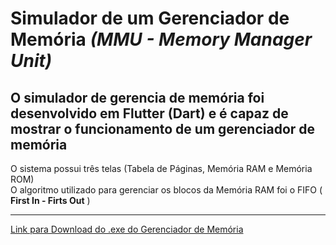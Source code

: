 # Simulador de um Gerenciador de Memória *(MMU - Memory Manager Unit)*

## O simulador de gerencia de memória foi desenvolvido em Flutter (Dart) e é capaz de mostrar o funcionamento de um gerenciador de memória

O sistema possui três telas (Tabela de Páginas, Memória RAM e Memória ROM)<br />
O algoritmo utilizado para gerenciar os blocos da Memória RAM foi o FIFO ( **First In - Firts Out** )

---

[Link para Download do .exe do Gerenciador de Memória](https://drive.google.com/file/d/1YlUlz9x2ETs2lGJBZDFbpKHsEeaVj_Yi/view?usp=sharing)
